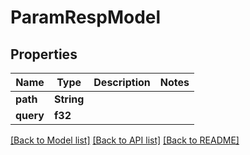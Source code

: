# ParamRespModel

## Properties

Name | Type | Description | Notes
------------ | ------------- | ------------- | -------------
**path** | **String** |  | 
**query** | **f32** |  | 

[[Back to Model list]](../README.md#documentation-for-models) [[Back to API list]](../README.md#documentation-for-api-endpoints) [[Back to README]](../README.md)


